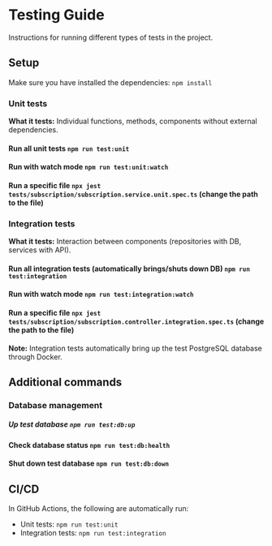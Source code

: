 # Testing Guide

Instructions for running different types of tests in the project.

## Setup

Make sure you have installed the dependencies: `npm install`

### Unit tests

**What it tests:** Individual functions, methods, components without external dependencies.

#### Run all unit tests `npm run test:unit`

#### Run with watch mode `npm run test:unit:watch`

#### Run a specific file `npx jest tests/subscription/subscription.service.unit.spec.ts` (change the path to the file)

### Integration tests

**What it tests:** Interaction between components (repositories with DB, services with API).

#### Run all integration tests (automatically brings/shuts down DB) `npm run test:integration`

#### Run with watch mode `npm run test:integration:watch`

#### Run a specific file `npx jest tests/subscription/subscription.controller.integration.spec.ts` (change the path to the file)

**Note:** Integration tests automatically bring up the test PostgreSQL database through Docker.

## Additional commands

### Database management

##### Up test database `npm run test:db:up`

#### Check database status `npm run test:db:health`

#### Shut down test database `npm run test:db:down`

## CI/CD

In GitHub Actions, the following are automatically run:

- Unit tests: `npm run test:unit`
- Integration tests: `npm run test:integration`
